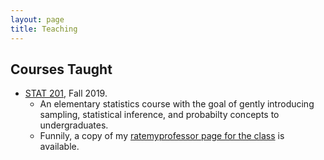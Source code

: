 ```yaml
---
layout: page
title: Teaching
---
```


## Courses Taught
- [STAT 201](https://catalog.tamu.edu/undergraduate/course-descriptions/stat/), Fall 2019.
    - An elementary statistics course with the goal of gently introducing sampling, statistical inference, and probabilty concepts to undergraduates.
    - Funnily, a copy of my [ratemyprofessor page for the class](https://www.ratemyprofessors.com/professor?tid=2531341) is available.